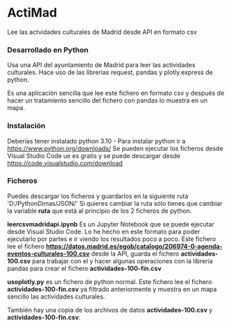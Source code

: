 # ActiMad
Lee las actvidades culturales de Madrid desde API en formato csv 

### Desarrollado en Python
Usa una API del ayuntamiento de Madrid para leer las actividades culturales.
Hace uso de las librerias request, pandas y plotly.express de python.

Es una aplicación sencilla que lee este fichero en formato csv y después de hacer un tratamiento sencillo del fichero con pandas lo muestra en un mapa.

### Instalación

Deberías tener instalado python 3.10 - Para instalar python ir a https://www.python.org/downloads/
Se pueden ejecutar los ficheros desde Visual Studio Code ue es gratis y se puede descargar desde https://code.visualstudio.com/download

### Ficheros

Puedes descargar los ficheros y guardarlos en la siguiente ruta 'D:/PythonDimas/JSON/'
Si quieres cambiar la ruta sólo tienes que cambiar la variable **ruta** que está al principio de los 2 ficheros de python.

**leercsvmadridapi.ipynb** 
Es un Jupyter Notebook que se puede ejecutar desde Visual Studio Code. Lo he hecho en este formato para poder ejecutarlo por partes e ir viendo los resultados poco a poco.
Este fichero lee el fichero **https://datos.madrid.es/egob/catalogo/206974-0-agenda-eventos-culturales-100.csv** desde la API, guarda el fichero **actividades-100.csv** para trabajar con el y hacer algunas operaciones con la librería pandas para crear el fichero **actividades-100-fin.csv**

**usoplotly.py** es un fichero de python normal.
Este fichero lee el fichero **actividades-100-fin.csv** ya filtrado anteriormente y muestra en un mapa sencillo las actividades culturales.

También hay una copia de los archivos de datos **actividades-100.csv** y **actividades-100-fin.csv**.
